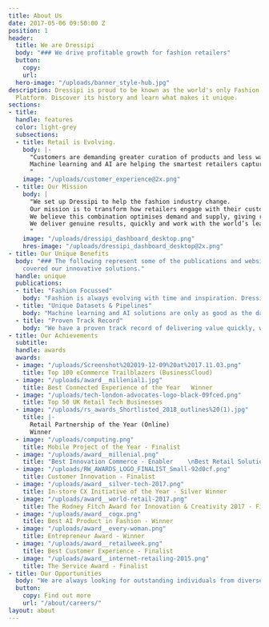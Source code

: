 ```yaml
---
title: About Us
date: 2017-05-06 09:50:00 Z
position: 1
header:
  title: We are Dressipi
  body: "### We drive profitable growth for fashion retailers"
  button:
    copy: 
    url: 
  hero-image: "/uploads/banner_style-hub.jpg"
description: Dressipi is proud to be known as the world's only Fashion Prediction
  Platform. Discover its history and learn what makes it unique.
sections:
- title: 
  handle: features
  color: light-grey
  subsections:
  - title: Retail is Evolving.
    body: |-
      "Customers are demanding greater curation of products and less wastage. 
      Machine learning and AI are helping the smartest retailers capture deeper insights, anticipate customer needs and proactively develop more efficient supply chains. 
      "
    image: "/uploads/customer_experience@2x.png"
  - title: Our Mission
    body: |
      "We set up Dressipi to help the fashion industry change.
      Our mission is to transform how retailers engage with their customers through deeper, entirely personalised experiences; and use data to advance the buying and merchandising processes. 
      We believe this combination optimises demand and supply, giving retailers the profitability to invest in creating better products and services, and to tackle the issue of waste in the industry.
      We deliver genuine results, quickly and work with the world’s leading retailers. 
      "
    image: "/uploads/dressipi_dashboard_desktop.png"
    hres-image: "/uploads/dressipi_dashboard_desktop@2x.png"
- title: Our Unique Benefits
  body: "### The following represent some of the publications and websites that have
    covered our innovative solutions."
  handle: unique
  publications:
  - title: "Fashion Focussed"
    body: "Fashion is always evolving with time and inspiration. Dressipi has spent years delivering fashion-specific algorithms, drawing on the expertise of some of the industry’s top stylists and experts. This focus on fashion is a key differentiator and why we consistently outperform our competitors’ general, cross industry approach."
  - title: "Unique Datasets & Pipelines"
    body: "Machine learning and AI solutions are only as good as the data that feeds them. Dressipi owns the most extensive dataset of garment attributes and fashion-specific customer preferences. Our ability to ingest, cleanse, and augment huge quantities of data from various sources, in real-time, is at the heart of our platform."
  - title: "Proven Track Record"
    body: "We have a proven track record of delivering value quickly, with results that are always externally validated. We’ve won leading industry awards and have been covered by some of the world’s most well respected publications."
- title: Our Achievements
  subtitle: 
  handle: awards
  awards:
  - image: "/uploads/Screenshot%202019-12-09%20at%2017.11.03.png"
    title: Top 100 eCommerce Trailblazers (BusinessCloud)
  - image: "/uploads/award__millenial1.jpg"
    title: Best Connected Experience of the Year   Winner
  - image: "/uploads/tech-london-advocates-logo-black-09fced.png"
    title: Top 50 UK Retail Tech Businesses
  - image: "/uploads/rs_awards_Shortlisted_2018_outlines%20(1).jpg"
    title: |-
      Retail Partnership of the Year (Online)
      Winner
  - image: "/uploads/computing.png"
    title: Mobile Project of the Year - Finalist
  - image: "/uploads/award__millenial.png"
    title: "Best Innovation Commerce - Enabler    \nBest Retail Solution - Finalist"
  - image: "/uploads/RW_AWARDS_LOGO_FINALIST_Small-92d0cf.png"
    title: Customer Innovation - Finalist
  - image: "/uploads/award__silver-tech-2017.png"
    title: In-store CX Initiative of the Year - Silver Winner
  - image: "/uploads/award__world-retail-2017.png"
    title: The Rodney Fitch Award for Innovation & Creativity 2017 - Finalist
  - image: "/uploads/award__cogx.png"
    title: Best AI Product in Fashion - Winner
  - image: "/uploads/award__every-woman.png"
    title: Entrepreneur Award - Winner
  - image: "/uploads/award__retailweek.png"
    title: Best Customer Experience - Finalist
  - image: "/uploads/award__internet-retailing-2015.png"
    title: The Service Award - Finalist
- title: Our Opportunities
  body: "We are always looking for outstanding individuals from diverse backgrounds who want to be part of our fantastic team"
  button:
    copy: Find out more
    url: "/about/careers/"
layout: about
---
```


